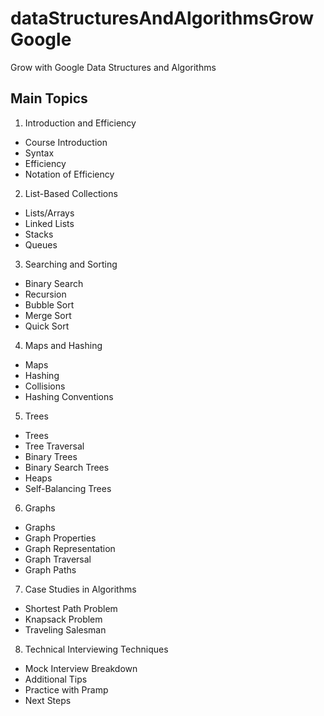 # dataStructuresAndAlgorithmsGrowGoogle
Grow with Google Data Structures and Algorithms

## Main Topics
1. Introduction and Efficiency
    
* Course Introduction
* Syntax
* Efficiency
* Notation of Efficiency

2. List-Based Collections

* Lists/Arrays
* Linked Lists
* Stacks
* Queues

3. Searching and Sorting

* Binary Search
* Recursion
* Bubble Sort
* Merge Sort
* Quick Sort

4. Maps and Hashing
* Maps
* Hashing
* Collisions
* Hashing Conventions

5. Trees

* Trees
* Tree Traversal
* Binary Trees
* Binary Search Trees
* Heaps
* Self-Balancing Trees

6. Graphs

* Graphs
* Graph Properties
* Graph Representation
* Graph Traversal
* Graph Paths

7. Case Studies in Algorithms

* Shortest Path Problem
* Knapsack Problem
* Traveling Salesman

8. Technical Interviewing Techniques
* Mock Interview Breakdown
* Additional Tips
* Practice with Pramp
* Next Steps